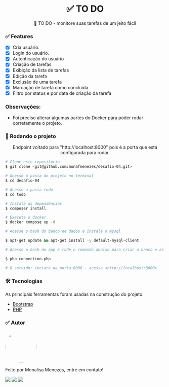 <h1 align="center">
    ✅ TO DO
</h1>
<p align="center">🚀 TO DO - monitore suas tarefas de um jeito fácil</p>


### ✅ Features

- [x] Cria usuário.
- [x] Login do usuário.
- [x] Autenticação do usuário
- [x] Criação de tarefas
- [x] Exibição da lista de tarefas
- [x] Edição da tarefa
- [x] Exclusão de uma tarefa
- [x] Marcação de tarefa como concluída
- [x] Filtro por status e por data de criação da tarefa

### Observações: 
- Foi preciso alterar algumas partes do Docker para poder rodar corretamente o projeto.

### 🎲 Rodando o projeto
<p align="center">Endpoint voltado para "http://localhost:8000" pois é a porta que está configurada para rodar.</p>

```bash
# Clone este repositório
$ git clone <git@github.com:monafmenezes/desafio-04.git>

# Acesse a pasta do projeto no terminal
$ cd desafio-04

# Acesse a pasta todo
$ cd todo

# Instale as dependências
$ composer install

# Execute o docker
$ docker compose up -d

# Acesse o bash do banco de dados e instale o mysql

$ apt-get update && apt-get install -y default-mysql-client

# Acesse o bash do app e rode o comando abaixo para criar o banco e as tabelas

$ php connection.php

# O servidor inciará na porta:8000 - acesse <http://localhost:8000>
```

### 🛠 Tecnologias

As principais ferramentas foram usadas na construção do projeto:

- [Bootstrap](https://getbootstrap.com/docs/5.0/getting-started/introduction/)
- [PHP](https://www.php.net/)

### ✅ Autor
<img style="border-radius: 50%;" src="https://github.com/monafmenezes.png" width="100px;" alt=""/>

Feito por Monalisa Menezes, entre em contato!
<div>
<a href = "mailto:psimonafmenezes@gmail.com"><img src="https://img.shields.io/badge/-Gmail-%23333?style=for-the-badge&logo=gmail&logoColor=white" target="_blank"></a>
    <a href="https://www.linkedin.com/in/monalisafmenezes" target="_blank"><img src="https://img.shields.io/badge/-LinkedIn-%230077B5?style=for-the-badge&logo=linkedin&logoColor=white" target="_blank"></a> 
    <a href="https://twitter.com/monafmenezes" target="_blank"><img src="https://img.shields.io/badge/Twitter-1DA1F2?style=for-the-badge&logo=twitter&logoColor=white" target="_blank"></a> 
 </div>
